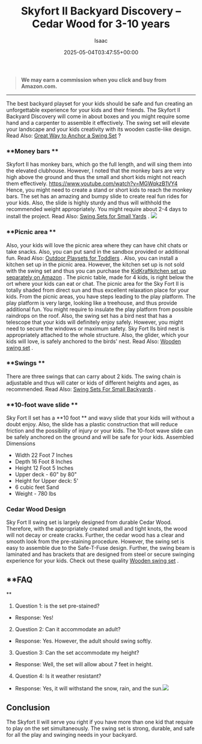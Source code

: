 ﻿---
author: Isaac
layout: post
title: "Skyfort II Backyard Discovery \u2013 Cedar Wood for 3-10 years"
date: '2025-05-04T03:47:55+00:00'
categories:
- Swing Sets
tags: []
slug: /skyfort-ii-backyard-discovery-cedar-wood-for-3-10-years/
lastmod: 2025-05-07T12:21:28+03:00
---
> **We may earn a commission when you click and buy from Amazon.com.**
>

---
The best backyard playset for your kids should be safe and fun creating an unforgettable experience for your kids and their friends.
The Skyfort II Backyard Discovery will come in about boxes and you might require some hand and a carpenter to assemble it effectively.
The swing set will elevate your landscape and your kids creativity with its wooden castle-like design. Read Also:
[Great Way to Anchor a Swing Set](https://pestpolicy.com/best-way-to-anchor-a-swing-set/)
?

### **Money bars **
Skyfort II has monkey bars, which go the full length, and will sing them into the elevated clubhouse. However, I noted that the monkey bars are very high above the ground and thus the small and short kids might not reach them effectively.
https://www.youtube.com/watch?v=MGWqkzB1VY4
Hence, you might need to create a stand or short kids to reach the monkey bars. The set has an amazing and bumpy slide to create real fun rides for your kids. Also, the slide is highly sturdy and thus will withhold the recommended weight appropriately.
You might require about 2-4 days to install the project. Read Also:
[Swing Sets for Small Yards](https://pestpolicy.com/best-swing-sets-for-small-yards/)
.
![](/assets/img/img/)
### **Picnic area **
Also, your kids will love the picnic area where they can have chit chats or take snacks. Also, you can put sand in the sandbox provided or additional fun. Read Also:
[Outdoor Playsets for Toddlers](https://pestpolicy.com/best-outdoor-playsets-for-toddlers/)
.
Also, you can install a kitchen set up in the picnic area. However, the kitchen set up is not sold with the swing set and thus you can purchase the
[KidKraftkitchen set up separately on Amazon](https://www.amazon.com/dp/B00592BOAO/?tag=p-policy-20)
.
The picnic table, made for 4 kids, is right below the ort where your kids can eat or chat. The picnic area for the Sky Fort II is totally shaded from direct sun and thus excellent relaxation place for your kids.
From the picnic areas, you have steps leading to the play platform. The play platform is very large, looking like a treehouse, and thus provide additional fun. You might require to insulate the play platform from possible raindrops on the roof.
Also, the swing set has a bird nest that has a telescope that your kids will definitely enjoy safely. However, you might need to secure the windows or maximum safety.
Sky Fort IIs bird nest is appropriately attached to the whole structure. Also, the glider, which your kids will love, is safely anchored to the birds' nest. Read Also:
[Wooden swing set](https://pestpolicy.com/best-swing-set-for-older-kids/)
.
### **Swings **
There are three swings that can carry about 2 kids. The swing chain is adjustable and thus will cater or kids of different heights and ages, as recommended. Read Also:
[Swing Sets For Small Backyards](https://pestpolicy.com/best-swing-sets-for-small-backyards/)
.
### **10-foot wave slide **
Sky Fort II set has a
**10 foot **
and wavy slide that your kids will without a doubt enjoy. Also, the slide has a plastic construction that will reduce friction and the possibility of injury or your kids. The 10-foot wave slide can be safely anchored on the ground and will be safe for your kids.
Assembled Dimensions
- Width  22 Foot 7 Inches
- Depth  16 Foot 8 Inches
- Height  12 Foot 5 Inches
- Upper deck - 60" by 80"
- Height for Upper deck: 5'
- 6 cubic feet Sand
- Weight - 780 lbs
### Cedar Wood Design
Sky Fort II swing set is largely designed from durable Cedar Wood. Therefore, with the appropriately created small and tight knots, the wood will not decay or create cracks.
Further, the cedar wood has a clear and smooth look from the pre-staining procedure. However, the swing set is easy to assemble due to the Safe-T-Fuse design.
Further, the swing beam is laminated and has brackets that are designed from steel or secure swinging experience for your kids. Check out these quality
[Wooden swing set](https://pestpolicy.com/best-wooden-swing-set-reviews/)
.
## **FAQ
**
1. Question 1: is the set pre-stained?
- Response: Yes!
2. Question 2: Can it accommodate an adult?
- Response: Yes. However, the adult should swing softly.
3. Question 3: Can the set accommodate my height?
- Response: Well, the set will allow about 7 feet in height.
4. Question 4: Is it weather resistant?
- Response: Yes, it will withstand the snow, rain, and the sun.![](/assets/img/e/ir)
## Conclusion
The Skyfort II will serve you right if you have more than one kid that require to play on the set simultaneously. The swing set is strong, durable, and safe for all the play and swinging needs in your backyard.